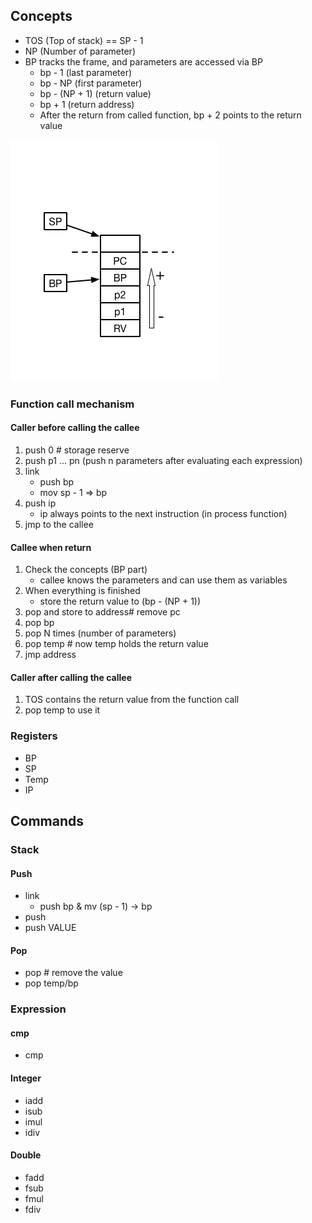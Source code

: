 ## Concepts
* TOS (Top of stack) == SP - 1
* NP (Number of parameter)
* BP tracks the frame, and parameters are accessed via BP
    * bp - 1 (last parameter)
    * bp - NP (first parameter)
    * bp - (NP + 1) (return value)
    * bp + 1 (return address)
    * After the return from called function, bp + 2 points to the return value

![p](pic/stack.png)

### Function call mechanism

#### Caller before calling the callee

1. push 0 # storage reserve
2. push p1 ... pn (push n parameters after evaluating each expression)
3. link 
    * push bp
    * mov sp - 1 => bp
4. push ip
    * ip always points to the next instruction (in process function)
5. jmp to the callee

#### Callee when return

1. Check the concepts (BP part)
    * callee knows the parameters and can use them as variables
2. When everything is finished
    * store the return value to (bp - (NP + 1))
3. pop and store to address# remove pc
2. pop bp
3. pop N times (number of parameters)
4. pop temp # now temp holds the return value
4. jmp address 

#### Caller after calling the callee
1. TOS contains the return value from the function call
2. pop temp to use it

### Registers
* BP
* SP
* Temp
* IP

## Commands

### Stack

#### Push
* link
    * push bp & mv (sp - 1) -> bp
* push <REGISTER>
* push VALUE

#### Pop
* pop # remove the value
* pop temp/bp 

### Expression

#### cmp
* cmp 

#### Integer

* iadd
* isub
* imul
* idiv

#### Double

* fadd
* fsub
* fmul
* fdiv